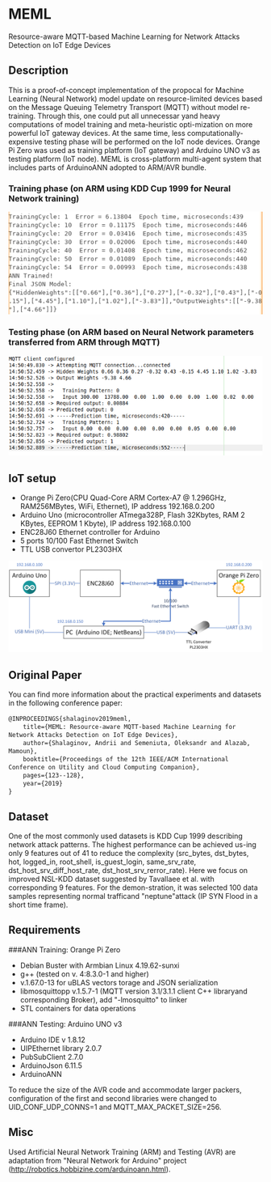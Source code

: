 # MEML
Resource-aware MQTT-based Machine Learning for Network Attacks Detection on IoT Edge Devices


## Description
This is a proof-of-concept implementation of the propocal for Machine Learning (Neural Network) model update on resource-limited devices based on the Message Queuing Telemetry Transport (MQTT) without model re-training. Through this, one could put all unnecessar yand heavy computations of model training and meta-heuristic opti-mization on more powerful IoT gateway devices.  At the same time, less computationally-expensive testing phase will be performed on the IoT node devices. Orange Pi Zero was used as training platform (IoT gateway) and Arduino UNO v3 as testing platform (IoT node).
 MEML is cross-platform multi-agent system that includes parts of ArduinoANN adopted to ARM/AVR bundle.

### Training phase (on ARM using KDD Cup 1999 for Neural Network training)
![Neural Network Training](training.png)

### Testing phase (on ARM based on Neural Network parameters transferred from ARM through MQTT)
![Neural Network Testing](testing.png)


## IoT setup 
- Orange Pi Zero(CPU Quad-Core ARM Cortex-A7 @ 1.296GHz, RAM256MBytes, WiFi, Ethernet), IP address 192.168.0.200
- Arduino Uno (microcontroller ATmega328P, Flash 32Kbytes, RAM 2 KBytes, EEPROM 1 Kbyte), IP address 192.168.0.100
- ENC28J60 Ethernet controller for Arduino
- 5 ports 10/100 Fast Ethernet Switch
- TTL USB convertor PL2303HX 

![IoT Ecosystem setup](setup.png)


## Original Paper
You can find more information about the practical experiments and datasets in the following conference paper:

	@INPROCEEDINGS{shalaginov2019meml,
		title={MEML: Resource-aware MQTT-based Machine Learning for Network Attacks Detection on IoT Edge Devices},
		author={Shalaginov, Andrii and Semeniuta, Oleksandr and Alazab, Mamoun},
		booktitle={Proceedings of the 12th IEEE/ACM International Conference on Utility and Cloud Computing Companion},
		pages={123--128},
		year={2019}
	}


## Dataset
One  of  the  most  commonly  used  datasets  is  KDD Cup  1999  describing  network  attack  patterns.  The highest performance can be achieved us-ing only 9 features out of 41 to reduce the complexity (src_bytes, dst_bytes, hot, logged_in, root_shell, is_guest_login, same_srv_rate, dst_host_srv_diff_host_rate, dst_host_srv_rerror_rate).   Here we focus on improved NSL-KDD dataset suggested by Tavallaee et al. with corresponding 9 features. For the demon-stration, it was selected 100 data samples representing normal trafficand "neptune"attack (IP SYN Flood in a short time frame).


## Requirements
###ANN Training: Orange Pi Zero
- Debian Buster with Armbian Linux 4.19.62-sunxi
- g++ (tested on v. 4:8.3.0-1 and higher)
- v.1.67.0-13 for uBLAS vectors torage and JSON serialization
- libmosquittopp v.1.5.7-1 (MQTT version 3.1/3.1.1 client C++ libraryand corresponding Broker), add "-lmosquitto" to linker
- STL containers for data operations

###ANN Testing: Arduino UNO v3
- Arduino IDE v 1.8.12
- UIPEthernet library 2.0.7
- PubSubClient 2.7.0
- ArduinoJson 6.11.5
- ArduinoANN

To reduce the size of the AVR code and accommodate larger packers, configuration of the first and second libraries were changed to UID_CONF_UDP_CONNS=1 and MQTT_MAX_PACKET_SIZE=256.

## Misc
Used Artificial Neural Network Training (ARM) and Testing (AVR) are adaptation from "Neural Network for Arduino" project (http://robotics.hobbizine.com/arduinoann.html).

